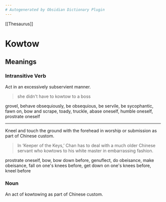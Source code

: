 ```yaml
---
# Autogenerated by Obsidian Dictionary Plugin
---
```



[[Thesaurus]]


# Kowtow

## Meanings

### Intransitive Verb

Act in an excessively subservient manner.

> she didn't have to kowtow to a boss

grovel, behave obsequiously, be obsequious, be servile, be sycophantic, fawn on, bow and scrape, toady, truckle, abase oneself, humble oneself, prostrate oneself

---

Kneel and touch the ground with the forehead in worship or submission as part of Chinese custom.

> In ‘Keeper of the Keys,’ Chan has to deal with a much older Chinese servant who kowtows to his white master in embarrassing fashion.

prostrate oneself, bow, bow down before, genuflect, do obeisance, make obeisance, fall on one's knees before, get down on one's knees before, kneel before

### Noun

An act of kowtowing as part of Chinese custom.


